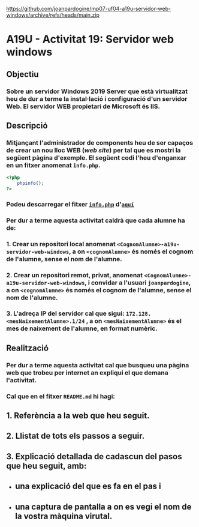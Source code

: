 https://github.com/joanpardogine/mp07-uf04-a19u-servidor-web-windows/archive/refs/heads/main.zip

# A19U - Activitat 19: Servidor web windows

## Objectiu

### Sobre un servidor Windows 2019 Server que està virtualitzat heu de dur a terme la instal·lació i configuració d'un servidor Web. El servidor WEB propietari de Microsoft és IIS.

## Descripció

### Mitjançant l'**administrador de components** heu de ser capaços de crear un nou lloc WEB (***web site***) per tal que es mostri la següent pàgina d'exemple. El següent codi l'heu d'enganxar en un fitxer anomenat **```info.php```**.

```php
<?php
    phpinfo();
?>
```

### Podeu descarregar el fitxer [**```info.php```**](./info.php) d'[**```aquí```**](./info.php)



### Per dur a terme aquesta activitat caldrà que cada alumne ha de:

### **1.** Crear un **repositori local** anomenat **```<CognomAlumne>-a19u-servidor-web-windows```**, a on **```<cognomAlumne>```** és **només el cognom de l'alumne**, sense el nom de l'alumne.

### **2.** Crear un **repositori remot**, **privat**, anomenat **```<CognomAlumne>-a19u-servidor-web-windows```**, i convidar a l'usuari **```joanpardogine```**, a on **```<cognomAlumne>```** és **només el cognom de l'alumne**, sense el nom de l'alumne.
 
### **3.** L'adreça IP del servidor cal que sigui: **```172.128.<mesNaixementAlumne>.1/24```** , a on **```<mesNaixementAlumne>```** és el **mes de naixement de l'alumne**, en format numèric.

## Realització

### Per dur a terme aquesta activitat cal que busqueu una pàgina web que trobeu per internet an expliqui el que demana l'activitat.

### Cal que en el fitxer **```README.md```** hi hagi:

## **1.** Referència a la web que heu seguit.
## **2.** Llistat de tots els passos a seguir.
## **3.** Explicació detallada de cadascun del pasos que heu seguit, amb:
* ## una explicació del que es fa en el pas i
* ## una captura de pantalla a on es vegi el nom de la vostra màquina virutal.

